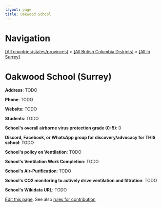 ```yaml
---
layout: page
title: Oakwood School
---
```

# Navigation

[[All countries/states/provinces]](../../..) > [[All British Columbia Districts]](../..) > [[All In Surrey]](..)

# Oakwood School (Surrey)

**Address**: TODO

**Phone**: TODO

**Website**: TODO

**Students**: TODO

**School's overall airborne virus protection grade (0-5)**: 0

**Discord, Facebook, or WhatsApp group for discovery/advocacy for THIS school**: TODO

**School's policy on Ventilation**: TODO

**School's Ventilation Work Completion**: TODO

**School's Air-Purification**: TODO

**School's CO2 monitoring to actively drive ventilation and filtration**: TODO

**School's Wikidata URL**: TODO


[Edit this page](https://github.com/ventilate-schools/BC/edit/main/./Surrey/Oakwood_School.md). See also [rules for contribution](../../../contribution-rules/)